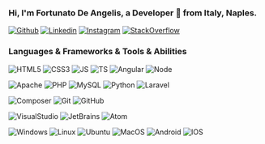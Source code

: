 <!-- Your title -->
### Hi, I'm Fortunato De Angelis, a Developer 🚀 from Italy, Naples.

<!-- Your badges
You can use the website to generate badges: https://shields.io/
-->
[![Github](https://img.shields.io/badge/-Github-000?style=flat&logo=Github&logoColor=white)](https://github.com/Taoshan98)
[![Linkedin](https://img.shields.io/badge/-LinkedIn-blue?style=flat&logo=Linkedin&logoColor=white)](https://www.linkedin.com/in/nunzio-marf%C3%A8-854b79129/)
[![Instagram](https://img.shields.io/badge/-Instagram-c13584?style=flat&labelColor=c13584&logo=instagram&logoColor=white)](https://www.instagram.com/taoshan98/)
[![StackOverflow](https://img.shields.io/badge/-StackOverflow-f48024?style=flat&labelColor=f48024&logo=stackoverflow&logoColor=white)](https://stackoverflow.com/users/8567455/nunzio-marf%c3%a9)

### Languages & Frameworks & Tools & Abilities
![HTML5](https://img.shields.io/badge/HTML5-gray?logo=html5&style=for-the-badge)
![CSS3](https://img.shields.io/badge/CSS3-gray?logo=css3&style=for-the-badge)
![JS](https://img.shields.io/badge/JS-gray?logo=javascript&style=for-the-badge)
![TS](https://img.shields.io/badge/TS-gray?logo=typescript&style=for-the-badge)
![Angular](https://img.shields.io/badge/Angular-gray?logo=angular&style=for-the-badge)
![Node](https://img.shields.io/badge/Node-gray?logo=node.js&style=for-the-badge)

![Apache](https://img.shields.io/badge/Apache-gray?logo=apache&style=for-the-badge)
![PHP](https://img.shields.io/badge/PHP-gray?logo=php&style=for-the-badge)
![MySQL](https://img.shields.io/badge/MySQL-gray?logo=mysql&style=for-the-badge)
![Python](https://img.shields.io/badge/Python-gray?logo=python&style=for-the-badge)
![Laravel](https://img.shields.io/badge/Laravel-gray?logo=laravel&style=for-the-badge)

![Composer](https://img.shields.io/badge/Composer-gray?logo=composer&style=for-the-badge)
![Git](https://img.shields.io/badge/Git-gray?logo=git&style=for-the-badge)
![GitHub](https://img.shields.io/badge/GitHub-gray?logo=github&style=for-the-badge)

![VisualStudio](https://img.shields.io/badge/VisualStudio-gray?logo=visual-studio&style=for-the-badge)
![JetBrains](https://img.shields.io/badge/JetBrains-gray?logo=jetbrains&style=for-the-badge)
![Atom](https://img.shields.io/badge/Atom-gray?logo=atom&style=for-the-badge)

![Windows](https://img.shields.io/badge/Windows-gray?logo=windows&style=for-the-badge)
![Linux](https://img.shields.io/badge/Linux-gray?logo=linux&style=for-the-badge)
![Ubuntu](https://img.shields.io/badge/Ubuntu-gray?logo=ubuntu&style=for-the-badge)
![MacOS](https://img.shields.io/badge/MacOS-gray?logo=apple&style=for-the-badge)
![Android](https://img.shields.io/badge/Android-gray?logo=android&style=for-the-badge)
![IOS](https://img.shields.io/badge/IOS-gray?logo=ios&style=for-the-badge)
